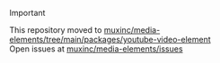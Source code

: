 > [!IMPORTANT]  
> This repository moved to [muxinc/media-elements/tree/main/packages/youtube-video-element](https://github.com/muxinc/media-elements/tree/main/packages/youtube-video-element)  
> Open issues at [muxinc/media-elements/issues](https://github.com/muxinc/media-elements/issues)
